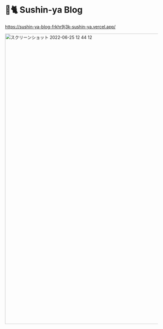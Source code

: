 <h1 align="left">🍣🐈 Sushin-ya Blog</h1>

https://sushin-ya-blog-frkhr9j3k-sushin-ya.vercel.app/

<img width="955" alt="スクリーンショット 2022-06-25 12 44 12" src="https://user-images.githubusercontent.com/69495387/175756955-4d8cdc37-720a-4a45-b54f-d527719530c6.png">
